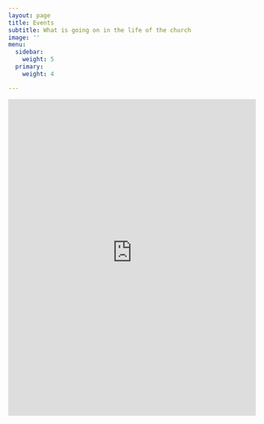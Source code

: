 ```yaml
---
layout: page
title: Events
subtitle: What is going on in the life of the church
image: ''
menu:
  sidebar:
    weight: 5
  primary:
    weight: 4

---
```

<iframe frameborder="0" height="644" scrolling="yes" src="https://libertychurchwales.churchsuite.com/embed/calendar/events" style="border-width:0" width="100%" class="space--vertical"></iframe>